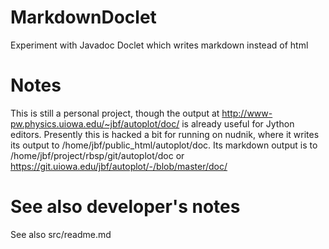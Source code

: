 # MarkdownDoclet
Experiment with Javadoc Doclet which writes markdown instead of html

# Notes
This is still a personal project, though the output at 
http://www-pw.physics.uiowa.edu/~jbf/autoplot/doc/ is already useful for 
Jython editors.  Presently this is hacked a bit for running on nudnik,
where it writes its output to /home/jbf/public_html/autoplot/doc.
Its markdown output is to /home/jbf/project/rbsp/git/autoplot/doc or
https://git.uiowa.edu/jbf/autoplot/-/blob/master/doc/

# See also developer's notes
See also src/readme.md

